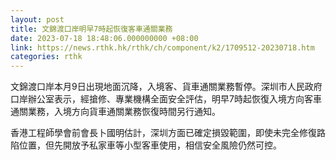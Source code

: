```yaml
---
layout: post
title: 文錦渡口岸明早7時起恢復客車通關業務
date: 2023-07-18 18:48:06.000000000 +08:00
link: https://news.rthk.hk/rthk/ch/component/k2/1709512-20230718.htm
categories: rthk
---
```


文錦渡口岸本月9日出現地面沉降，入境客、貨車通關業務暫停。深圳市人民政府口岸辦公室表示，經搶修、專業機構全面安全評估，明早7時起恢復入境方向客車通關業務，入境方向貨車通關業務恢復時間另行通知。

香港工程師學會前會長卜國明估計，深圳方面已確定損毀範圍，即使未完全修復路陷位置，但先開放予私家車等小型客車使用，相信安全風險仍然可控。
